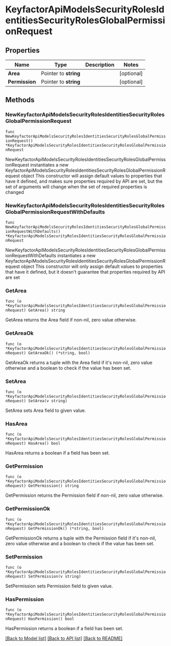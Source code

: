 # KeyfactorApiModelsSecurityRolesIdentitiesSecurityRolesGlobalPermissionRequest

## Properties

Name | Type | Description | Notes
------------ | ------------- | ------------- | -------------
**Area** | Pointer to **string** |  | [optional] 
**Permission** | Pointer to **string** |  | [optional] 

## Methods

### NewKeyfactorApiModelsSecurityRolesIdentitiesSecurityRolesGlobalPermissionRequest

`func NewKeyfactorApiModelsSecurityRolesIdentitiesSecurityRolesGlobalPermissionRequest() *KeyfactorApiModelsSecurityRolesIdentitiesSecurityRolesGlobalPermissionRequest`

NewKeyfactorApiModelsSecurityRolesIdentitiesSecurityRolesGlobalPermissionRequest instantiates a new KeyfactorApiModelsSecurityRolesIdentitiesSecurityRolesGlobalPermissionRequest object
This constructor will assign default values to properties that have it defined,
and makes sure properties required by API are set, but the set of arguments
will change when the set of required properties is changed

### NewKeyfactorApiModelsSecurityRolesIdentitiesSecurityRolesGlobalPermissionRequestWithDefaults

`func NewKeyfactorApiModelsSecurityRolesIdentitiesSecurityRolesGlobalPermissionRequestWithDefaults() *KeyfactorApiModelsSecurityRolesIdentitiesSecurityRolesGlobalPermissionRequest`

NewKeyfactorApiModelsSecurityRolesIdentitiesSecurityRolesGlobalPermissionRequestWithDefaults instantiates a new KeyfactorApiModelsSecurityRolesIdentitiesSecurityRolesGlobalPermissionRequest object
This constructor will only assign default values to properties that have it defined,
but it doesn't guarantee that properties required by API are set

### GetArea

`func (o *KeyfactorApiModelsSecurityRolesIdentitiesSecurityRolesGlobalPermissionRequest) GetArea() string`

GetArea returns the Area field if non-nil, zero value otherwise.

### GetAreaOk

`func (o *KeyfactorApiModelsSecurityRolesIdentitiesSecurityRolesGlobalPermissionRequest) GetAreaOk() (*string, bool)`

GetAreaOk returns a tuple with the Area field if it's non-nil, zero value otherwise
and a boolean to check if the value has been set.

### SetArea

`func (o *KeyfactorApiModelsSecurityRolesIdentitiesSecurityRolesGlobalPermissionRequest) SetArea(v string)`

SetArea sets Area field to given value.

### HasArea

`func (o *KeyfactorApiModelsSecurityRolesIdentitiesSecurityRolesGlobalPermissionRequest) HasArea() bool`

HasArea returns a boolean if a field has been set.

### GetPermission

`func (o *KeyfactorApiModelsSecurityRolesIdentitiesSecurityRolesGlobalPermissionRequest) GetPermission() string`

GetPermission returns the Permission field if non-nil, zero value otherwise.

### GetPermissionOk

`func (o *KeyfactorApiModelsSecurityRolesIdentitiesSecurityRolesGlobalPermissionRequest) GetPermissionOk() (*string, bool)`

GetPermissionOk returns a tuple with the Permission field if it's non-nil, zero value otherwise
and a boolean to check if the value has been set.

### SetPermission

`func (o *KeyfactorApiModelsSecurityRolesIdentitiesSecurityRolesGlobalPermissionRequest) SetPermission(v string)`

SetPermission sets Permission field to given value.

### HasPermission

`func (o *KeyfactorApiModelsSecurityRolesIdentitiesSecurityRolesGlobalPermissionRequest) HasPermission() bool`

HasPermission returns a boolean if a field has been set.


[[Back to Model list]](../README.md#documentation-for-models) [[Back to API list]](../README.md#documentation-for-api-endpoints) [[Back to README]](../README.md)


